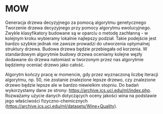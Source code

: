 # MOW
Generacja drzewa decyzyjnego za pomocą algorytmu genetycznego
Tworzenie drzewa decyzyjnego przy pomocy algorytmu ewolucyjnego.
Zwykle klasyfikatory budowane są w oparciu o metodę zachłanną - w kolejnym kroku wybieramy lokalnie najlepszy podział.
Takie podejście jest bardzo szybkie jednak nie zawsze prowadzi do utworzenia optymalnej struktury drzewa.
Budowa drzewa będzie przebiegała od korzenia. W standardowym algorytmie budowy drzewa oceniamy kolejne węzły dodawane do drzewa natomiast w tworzonym przez nas algorytmie będziemy oceniać drzewo jako całość.
 
Algorytm kończy pracę w momencie, gdy przez wyznaczoną liczbę iteracji algorytmu, np. 50, nie zostanie znalezione lepsze drzewo, czy znalezione drzewo będzie lepsze ale w bardzo niewielkim stopniu.
Do badań wykorzystamy dane ze strony: https://archive.ics.uci.edu/ml/index.php.
Rozważamy użycie danych dotyczących oceny jakości wina na podstawie jego właściwości fizyczno-chemicznych (https://archive.ics.uci.edu/ml/datasets/Wine+Quality).
